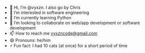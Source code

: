 - 👋 Hi, I’m @vyxzn. I also go by Chris
- 👀 I’m interested in software engineering
- 🌱 I’m currently learning Python
- 💞️ I’m looking to collaborate on web/app development or software development
- 📫 How to reach me vyxzncode@gmail.com
- 😄 Pronouns: he/him
- ⚡ Fun fact: I had 10 cats (at once) for a short period of time

<!---
vyxzn/vyxzn is a ✨ special ✨ repository because its `README.md` (this file) appears on your GitHub profile.
You can click the Preview link to take a look at your changes.
--->
